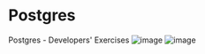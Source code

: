 # Postgres
Postgres - Developers' Exercises
![image](https://github.com/sonya-stefanova/Postgres/assets/72320076/c7a2bb5a-045f-4010-8a8e-b40590e57549)
![image](https://github.com/sonya-stefanova/Postgres/assets/72320076/9077b5fe-7e01-4794-a2e8-61860e875770)
